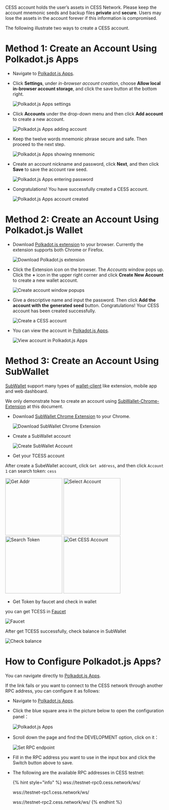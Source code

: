 CESS account holds the user’s assets in CESS Network. Please keep the account mnemonic seeds and backup files **private** and **secure**. Users may lose the assets in the account forever if this information is compromised.

The following illustrate two ways to create a CESS account.

# Method 1: Create an Account Using Polkadot.js Apps

- Navigate to [Polkadot.js Apps](https://polkadot.js.org/apps/?rpc=wss%3A%2F%2Ftestnet-rpc0.cess.network%2Fws%2F#/explorer).

- Click **Settings**, under *in-browser account creation*, choose **Allow local in-browser account storage**, and click the save button at the bottom right.<br/>

    ![Polkadot.js Apps settings](../assets/community/cess-account/cess-expl-settings.png)

- Click **Accounts** under the drop-down menu and then click **Add account** to create a new account.<br/>

    ![Polkadot.js Apps adding account](../assets/community/cess-account/cess-expl-add-acct.png)

- Keep the twelve words mnemonic phrase secure and safe. Then proceed to the next step.<br/>

    ![Polkadot.js Apps showing mnemonic](../assets/community/cess-account/cess-expl-showing-mnemonic.png)

- Create an account nickname and password, click **Next**, and then click **Save** to save the account raw seed.<br/>

    ![Polkadot.js Apps entering password](../assets/community/cess-account/cess-expl-entering-pwd.png)

- Congratulations! You have successfully created a CESS account.<br/>

    ![Polkadot.js Apps account created](../assets/community/cess-account/cess-expl-acct-created.png)

# Method 2: Create an Account Using Polkadot.js Wallet

- Download [Polkadot.js extension](https://polkadot.js.org/extension/) to your browser. Currently the extension supports both Chrome or Firefox.<br/>

    ![Download Polkadot.js extension](../assets/community/cess-account/download-ext.png)

- Click the Extension icon on the browser. The *Accounts* window pops up. Click the **+** icon in the upper right corner and click **Create New Account** to create a new wallet account.<br/>

    ![Create account window popups](../assets/community/cess-account/create-acct-popup.png)

- Give a descriptive name and input the password. Then click **Add the account with the generated seed** button. Congratulations! Your CESS account has been created successfully.<br/>

    ![Create a CESS account](../assets/community/cess-account/create-acct.png)

- You can view the account in [Polkadot.js Apps](https://polkadot.js.org/apps/?rpc=wss%3A%2F%2Ftestnet-rpc0.cess.network%2Fws%2F#/explorer).<br/>

    ![View account in Polkadot.js Apps](../assets/community/cess-account/view-acct-cess-explorer.png)

# Method 3: Create an Account Using SubWallet

[SubWallet](https://www.subwallet.app/) support many types of [wallet-client](https://www.subwallet.app/download.html) like extension, mobile app and web dashboard.

We only demonstrate how to create an account using [SubWallet-Chrome-Extension](https://chromewebstore.google.com/detail/subwallet-polkadot-wallet/onhogfjeacnfoofkfgppdlbmlmnplgbn) at this document.

- Download [SubWallet Chrome Extension](https://chromewebstore.google.com/detail/subwallet-polkadot-wallet/onhogfjeacnfoofkfgppdlbmlmnplgbn) to your Chrome.<br/>

  ![Download SubWallet Chrome Extension](../assets/community/cess-account/download-subwallet-extension.png)


- Create a SubWallet account

  ![Create SubWallet Account](../assets/community/cess-account/create-subwallet-account.png)

- Get your TCESS account

After create a SubeWallet account, click `Get address`, and then click `Account 1` can search token: `cess`

<div style="display:inline-block">
  <img src="../assets/community/cess-account/subwallet-getaddr.png" alt="Get Addr" width="180px">
  <img src="../assets/community/cess-account/subwallet-select-account.png" alt="Select Account" width="180px">
  <img src="../assets/community/cess-account/subwallet-search-token.png" alt="Search Token" width="180px">
  <img src="../assets/community/cess-account/subwallet-getacc.png" alt="Get CESS Account" width="180px">
</div>

- Get Token by faucet and check in wallet

you can get TCESS in [Faucet](https://cess.network/faucet.html)

![Faucet](../assets/community/cess-account/faucet.png)

After get TCESS successfully, check balance in SubWallet

![Check balance](../assets/community/cess-account/subwallet-getTCESS.png)

# How to Configure Polkadot.js Apps?

You can navigate directly to [Polkadot.js Apps](https://polkadot.js.org/apps/?rpc=wss%3A%2F%2Ftestnet-rpc0.cess.network%2Fws%2F#/explorer).

If the link fails or you want to connect to the CESS network through another RPC address, you can configure it as follows:

- Navigate to [Polkadot.js Apps](https://polkadot.js.org/apps).
  
- Click the blue square area in the picture below to open the configuration panel：

    ![Polkadot.js Apps](../assets/community/cess-account/navigate-to-pkjs-apps.png)

- Scroll down the page and find the DEVELOPMENT option, click on it：

    ![Set RPC endpoint](../assets/community/cess-account/set-rpc-endpoint.png)

- Fill in the RPC address you want to use in the input box and click the Switch button above to save.

- The following are the available RPC addresses in CESS testnet:

    {% hint style="info" %}
    wss://testnet-rpc0.cess.network/ws/

    wss://testnet-rpc1.cess.network/ws/

    wss://testnet-rpc2.cess.network/ws/
    {% endhint %}

